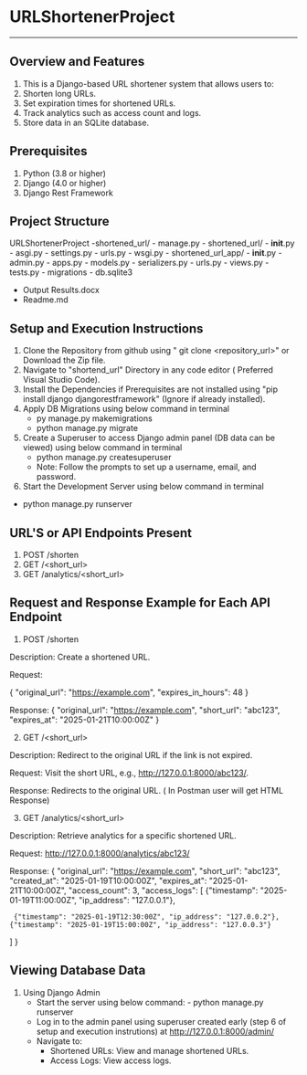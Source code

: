 # URLShortenerProject
--------------------------
Overview and Features
---------------------------
1. This is a Django-based URL shortener system that allows users to:
2. Shorten long URLs.
3. Set expiration times for shortened URLs.
4. Track analytics such as access count and logs.
5. Store data in an SQLite database.

Prerequisites
--------------
1. Python (3.8 or higher)
2. Django (4.0 or higher)
3. Django Rest Framework

Project Structure
------------------
URLShortenerProject
   -shortened_url/
          - manage.py
          - shortened_url/
                - __init__.py
                - asgi.py
                - settings.py
                - urls.py
                - wsgi.py
          - shortened_url_app/
                - __init__.py
                - admin.py
                - apps.py
                - models.py
                - serializers.py
                - urls.py
                - views.py
                - tests.py
                - migrations
          - db.sqlite3
   - Output Results.docx
   - Readme.md
   


Setup and Execution Instructions
---------------------------------
1. Clone the Repository from github using " git clone <repository_url>" or Download the Zip file. 
2. Navigate to "shortend_url" Directory in any code editor ( Preferred Visual Studio Code).
3. Install the Dependencies if Prerequisites are not installed using "pip install django djangorestframework" (Ignore if already installed).
4. Apply DB Migrations using below command in terminal
   - py manage.py makemigrations
   - python manage.py migrate
6. Create a Superuser to access Django admin panel (DB data can be viewed) using below command in terminal
   - python manage.py createsuperuser
   - Note: Follow the prompts to set up a username, email, and password.
7.  Start the Development Server using below command in terminal
   - python manage.py runserver

URL'S or API Endpoints Present
---------------------------
1. POST /shorten
2. GET  /<short_url>
3. GET /analytics/<short_url>


Request and Response Example for Each API Endpoint
----------------------------------------------
1. POST /shorten

Description: Create a shortened URL.

Request:

{
  "original_url": "https://example.com",
  "expires_in_hours": 48
}

Response:
{
  "original_url": "https://example.com",
  "short_url": "abc123",
  "expires_at": "2025-01-21T10:00:00Z"
}

2. GET /<short_url>   

Description: Redirect to the original URL if the link is not expired.

Request: Visit the short URL, e.g., http://127.0.0.1:8000/abc123/.

Response: Redirects to the original URL.  ( In Postman user will get HTML Response)

3. GET /analytics/<short_url>

Description: Retrieve analytics for a specific shortened URL.

Request: http://127.0.0.1:8000/analytics/abc123/

Response:
{
  "original_url": "https://example.com",
  "short_url": "abc123",
  "created_at": "2025-01-19T10:00:00Z",
  "expires_at": "2025-01-21T10:00:00Z",
  "access_count": 3,
  "access_logs": [
     {"timestamp": "2025-01-19T11:00:00Z", "ip_address": "127.0.0.1"}, 
     
     {"timestamp": "2025-01-19T12:30:00Z", "ip_address": "127.0.0.2"},
    {"timestamp": "2025-01-19T15:00:00Z", "ip_address": "127.0.0.3"}
  ]
}


Viewing Database Data
----------------------
1. Using Django Admin
    - Start the server using below command:
          - python manage.py runserver
     - Log in to the admin panel using superuser created early (step 6 of setup and execution instrutions) at http://127.0.0.1:8000/admin/
    - Navigate to:
        - Shortened URLs: View and manage shortened URLs.
        - Access Logs: View access logs.
   

   
    



